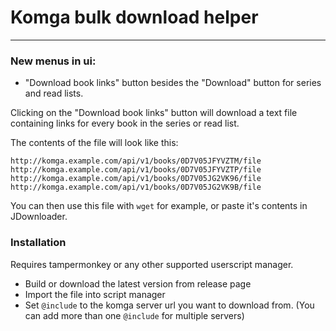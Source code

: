# Komga bulk download helper

---

### New menus in ui:

-   "Download book links" button besides the "Download" button for series and read lists.

Clicking on the "Download book links" button will download a text file containing links for every book in the series or read list.

The contents of the file will look like this:

```plaintext
http://komga.example.com/api/v1/books/0D7V05JFYVZTM/file
http://komga.example.com/api/v1/books/0D7V05JFYVZTP/file
http://komga.example.com/api/v1/books/0D7V05JG2VK96/file
http://komga.example.com/api/v1/books/0D7V05JG2VK9B/file
```

You can then use this file with `wget` for example, or paste it's contents in JDownloader.

### Installation

Requires tampermonkey or any other supported userscript manager.

-   Build or download the latest version from release page
-   Import the file into script manager
-   Set `@include` to the komga server url you want to download from. (You can add more than one `@include` for multiple servers)
